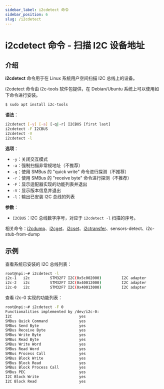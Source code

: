 ```yaml
---
sidebar_label: i2cdetect 命令
sidebar_position: 6
slug: /i2cdetect
---
```


# i2cdetect 命令 - 扫描 I2C 设备地址



## 介绍

**i2cdetect** 命令用于在 Linux 系统用户空间扫描 I2C 总线上的设备。

i2cdetect 命令由 i2c-tools 软件包提供，在 Debian/Ubuntu 系统上可以使用如下命令进行安装。

```bash
$ sudo apt install i2c-tools
```

**语法**：

```bash
i2cdetect [-y] [-a] [-q|-r] I2CBUS [first last]
i2cdetect -F I2CBUS
i2cdetect -V
i2cdetect -l
```

**选项**：

- `-y`：关闭交互模式
- `-a`：强制扫描非常规地址（不推荐）
- `-q`：使用 SMBus 的 "quick write" 命令进行探测（不推荐）
- `-r`：使用 SMBus 的 "receive byte" 命令进行探测（不推荐）
- `-F`：显示适配器实现的功能列表并退出
- `-V`：显示版本信息并退出
- `-l`：输出已安装 I2C 总线的列表

**参数**：

- `I2CBUS`：I2C 总线数字序号，对应于 `i2cdetect -l` 扫描的序号。

相关命令：[i2cdump](/linux-command/i2cdump)、[i2cget](/linux-command/i2cget)、[i2cset](/linux-command/i2cset)、[i2ctransfer](/linux-command/i2ctransfer)、sensors-detect、i2c-stub-from-dump



## 示例

查看系统已安装的 I2C 总线列表：

```bash
root@npi:~# i2cdetect -l
i2c-1   i2c         STM32F7 I2C(0x5c002000)         I2C adapter
i2c-2   i2c         STM32F7 I2C(0x40012000)         I2C adapter
i2c-0   i2c         STM32F7 I2C(0x40013000)         I2C adapter
```

查看 i2c-0 实现的功能列表：

```bash
root@npi:~# i2cdetect -F 0
Functionalities implemented by /dev/i2c-0:
I2C                              yes
SMBus Quick Command              yes
SMBus Send Byte                  yes
SMBus Receive Byte               yes
SMBus Write Byte                 yes
SMBus Read Byte                  yes
SMBus Write Word                 yes
SMBus Read Word                  yes
SMBus Process Call               yes
SMBus Block Write                yes
SMBus Block Read                 yes
SMBus Block Process Call         yes
SMBus PEC                        yes
I2C Block Write                  yes
I2C Block Read                   yes
```

